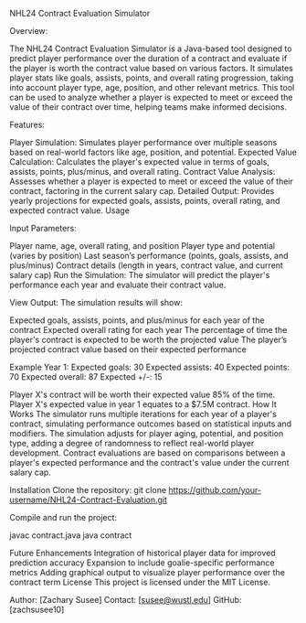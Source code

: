 NHL24 Contract Evaluation Simulator


Overview:


The NHL24 Contract Evaluation Simulator is a Java-based tool designed to predict player performance over the duration of a contract and evaluate if the player is worth the contract value based on various factors. It simulates player stats like goals, assists, points, and overall rating progression, taking into account player type, age, position, and other relevant metrics. This tool can be used to analyze whether a player is expected to meet or exceed the value of their contract over time, helping teams make informed decisions.

Features:


Player Simulation: Simulates player performance over multiple seasons based on real-world factors like age, position, and potential.
Expected Value Calculation: Calculates the player's expected value in terms of goals, assists, points, plus/minus, and overall rating.
Contract Value Analysis: Assesses whether a player is expected to meet or exceed the value of their contract, factoring in the current salary cap.
Detailed Output: Provides yearly projections for expected goals, assists, points, overall rating, and expected contract value.
Usage


Input Parameters:


Player name, age, overall rating, and position
Player type and potential (varies by position)
Last season’s performance (points, goals, assists, and plus/minus)
Contract details (length in years, contract value, and current salary cap)
Run the Simulation: The simulator will predict the player's performance each year and evaluate their contract value.


View Output: The simulation results will show:


Expected goals, assists, points, and plus/minus for each year of the contract
Expected overall rating for each year
The percentage of time the player's contract is expected to be worth the projected value
The player’s projected contract value based on their expected performance


Example
Year 1:
Expected goals: 30
Expected assists: 40
Expected points: 70
Expected overall: 87
Expected +/-: 15


Player X's contract will be worth their expected value 85% of the time.
Player X's expected value in year 1 equates to a $7.5M contract.
How It Works
The simulator runs multiple iterations for each year of a player's contract, simulating performance outcomes based on statistical inputs and modifiers. The simulation adjusts for player aging, potential, and position type, adding a degree of randomness to reflect real-world player development. Contract evaluations are based on comparisons between a player's expected performance and the contract's value under the current salary cap.


Installation
Clone the repository:
git clone https://github.com/your-username/NHL24-Contract-Evaluation.git


Compile and run the project:


javac contract.java
java contract


Future Enhancements
Integration of historical player data for improved prediction accuracy
Expansion to include goalie-specific performance metrics
Adding graphical output to visualize player performance over the contract term
License
This project is licensed under the MIT License.

Author: [Zachary Susee]
Contact: [susee@wustl.edu]
GitHub: [zachsusee10]
